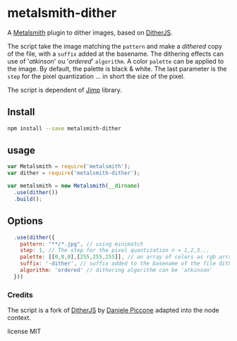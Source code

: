 # metalsmith-dither

A [Metalsmith](https://github.com/metalsmith/metalsmith) plugin to dither images, based on [DitherJS](https://github.com/dpiccone/ditherjs).

The script take the image matching the `pattern` and make a *dithered* copy of the file, with a `suffix` added at the basename. The dithering effects can use of '*atkinson*' ou '*ordered*' `algorithm`. A color `palette` can be applied to the image. By default, the palette is black & white. The last parameter is the `step` for the pixel quantization ... in short the size of the pixel.

The script is dependent of [Jimp](https://github.com/oliver-moran/jimp) library.

## Install

```sh
npm install --save metalsmith-dither
```

## usage

```js
var Metalsmith = require('metalsmith');
var dither = require('metalsmith-dither');

var metalsmith = new Metalsmith(__dirname)
  .use(dither())
  .build();
```

## Options

```javascript
  .use(dither({
    pattern: "**/*.jpg", // using minimatch
    step: 1, // The step for the pixel quantization n = 1,2,3...
    palette: [[0,0,0],[255,255,255]], // an array of colors as rgb arrays
    suffix: '-dither', // suffix added to the basename of the file dithered
    algorithm: 'ordered' // dithering algorithm can be 'atkinson'
  }))
```

### Credits

The script is a fork of [DitherJS](https://github.com/dpiccone/ditherjs) by [Daniele Piccone](http://www.danielepiccone.com) adapted into the node context.

license MIT
